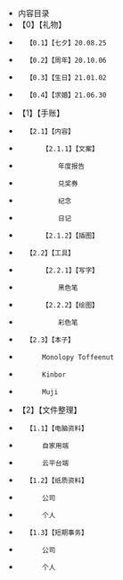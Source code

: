 ﻿- 内容目录
- 	【0】【礼物】
- 		【0.1】【七夕】20.08.25
- 		【0.2】【周年】20.10.06
- 		【0.3】【生日】21.01.02
- 		【0.4】【求婚】21.06.30
- 	【1】【手账】
- 		【2.1】【内容】
- 			【2.1.1】【文案】
- 				年度报告
- 				兑奖券
- 				纪念
- 				日记
- 			【2.1.2】【插图】
- 		【2.2】【工具】
- 			【2.2.1】【写字】
- 				黑色笔
- 			【2.2.2】【绘图】
- 				彩色笔
- 		【2.3】【本子】
- 			Monolopy Toffeenut
- 			Kinbor
- 			Muji
- 	【2】【文件整理】
- 		【1.1】【电脑资料】
- 			自家用端	
- 			云平台端
- 		【1.2】【纸质资料】
- 			公司
- 			个人
- 		【1.3】【短期事务】
- 			公司
- 			个人
